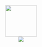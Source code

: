 <div id="header" align="center">
  <img <img src="https://media.giphy.com/media/v1.Y2lkPTc5MGI3NjExNWNnbDg1d3B2azRheXU5YzJ5YTlrc3lrYWZxeXU2c2xsY3JxZm96bSZlcD12MV9pbnRlcm5hbF9naWZfYnlfaWQmY3Q9cw/v0dGnTDFgEr68myH0C/giphy.gif" width="100"/>
<div id="badges"> 
  <a href="https://instagram.com/sunny.marshalo?igshid=OGQ5ZDc2ODk2ZA==">
  <img src="https://img.shields.io/badge/Instagram-red?logo=Instagram&logoColor=white&style=plastic"/>
</a>
</div>


